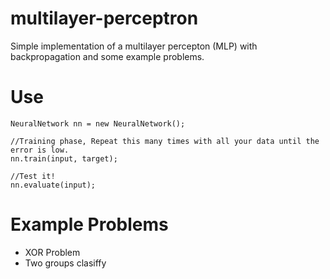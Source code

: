 # multilayer-perceptron
Simple implementation of a multilayer percepton (MLP) with backpropagation and some example problems.

# Use
	NeuralNetwork nn = new NeuralNetwork();

	//Training phase, Repeat this many times with all your data until the error is low.
	nn.train(input, target); 
	
	//Test it!
	nn.evaluate(input);

# Example Problems
- XOR Problem
- Two groups clasiffy
